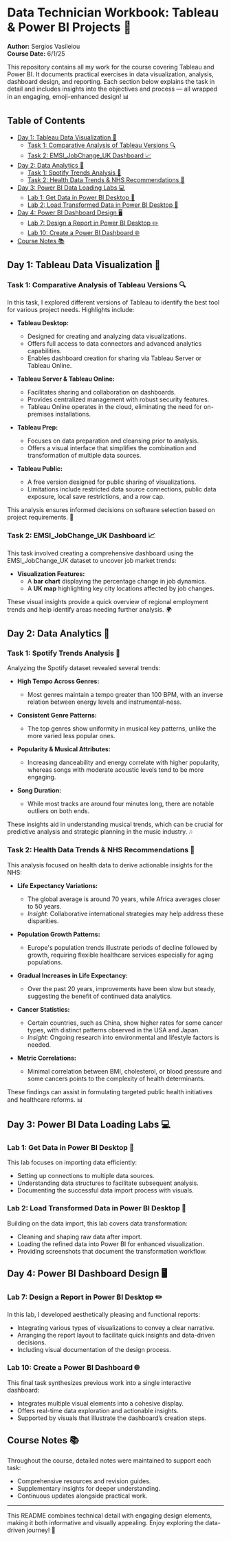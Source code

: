 # Data Technician Workbook: Tableau & Power BI Projects 🚀

**Author:** Sergios Vasileiou  
**Course Date:** 6/1/25  

This repository contains all my work for the course covering Tableau and Power BI. It documents practical exercises in data visualization, analysis, dashboard design, and reporting. Each section below explains the task in detail and includes insights into the objectives and process — all wrapped in an engaging, emoji-enhanced design! 📊

## Table of Contents
- [Day 1: Tableau Data Visualization 🎨](#day-1-tableau-data-visualization)
  - [Task 1: Comparative Analysis of Tableau Versions 🔍](#task-1-comparative-analysis-of-tableau-versions)
  - [Task 2: EMSI_JobChange_UK Dashboard 📈](#task-2-emsi_jobchange_uk-dashboard)
- [Day 2: Data Analytics 🔢](#day-2-data-analytics)
  - [Task 1: Spotify Trends Analysis 🎵](#task-1-spotify-trends-analysis)
  - [Task 2: Health Data Trends & NHS Recommendations 🏥](#task-2-health-data-trends--nhs-recommendations)
- [Day 3: Power BI Data Loading Labs 💻](#day-3-power-bi-data-loading-labs)
  - [Lab 1: Get Data in Power BI Desktop 🔗](#lab-1-get-data-in-power-bi-desktop)
  - [Lab 2: Load Transformed Data in Power BI Desktop 🔄](#lab-2-load-transformed-data-in-power-bi-desktop)
- [Day 4: Power BI Dashboard Design 🖥](#day-4-power-bi-dashboard-design)
  - [Lab 7: Design a Report in Power BI Desktop ✏️](#lab-7-design-a-report-in-power-bi-desktop)
  - [Lab 10: Create a Power BI Dashboard 🌐](#lab-10-create-a-power-bi-dashboard)
- [Course Notes 📚](#course-notes)

## Day 1: Tableau Data Visualization 🎨

### Task 1: Comparative Analysis of Tableau Versions 🔍
In this task, I explored different versions of Tableau to identify the best tool for various project needs. Highlights include:

- **Tableau Desktop:**  
  - Designed for creating and analyzing data visualizations.  
  - Offers full access to data connectors and advanced analytics capabilities.  
  - Enables dashboard creation for sharing via Tableau Server or Tableau Online.

- **Tableau Server & Tableau Online:**  
  - Facilitates sharing and collaboration on dashboards.  
  - Provides centralized management with robust security features.  
  - Tableau Online operates in the cloud, eliminating the need for on-premises installations.

- **Tableau Prep:**  
  - Focuses on data preparation and cleansing prior to analysis.  
  - Offers a visual interface that simplifies the combination and transformation of multiple data sources.

- **Tableau Public:**  
  - A free version designed for public sharing of visualizations.  
  - Limitations include restricted data source connections, public data exposure, local save restrictions, and a row cap.

This analysis ensures informed decisions on software selection based on project requirements. 🔎

### Task 2: EMSI_JobChange_UK Dashboard 📈
This task involved creating a comprehensive dashboard using the EMSI_JobChange_UK dataset to uncover job market trends:

- **Visualization Features:**  
  - A **bar chart** displaying the percentage change in job dynamics.  
  - A **UK map** highlighting key city locations affected by job changes.

These visual insights provide a quick overview of regional employment trends and help identify areas needing further analysis. 🌍

## Day 2: Data Analytics 🔢

### Task 1: Spotify Trends Analysis 🎵
Analyzing the Spotify dataset revealed several trends:

- **High Tempo Across Genres:**  
  - Most genres maintain a tempo greater than 100 BPM, with an inverse relation between energy levels and instrumental-ness.

- **Consistent Genre Patterns:**  
  - The top genres show uniformity in musical key patterns, unlike the more varied less popular ones.

- **Popularity & Musical Attributes:**  
  - Increasing danceability and energy correlate with higher popularity, whereas songs with moderate acoustic levels tend to be more engaging.

- **Song Duration:**  
  - While most tracks are around four minutes long, there are notable outliers on both ends.

These insights aid in understanding musical trends, which can be crucial for predictive analysis and strategic planning in the music industry. 🎶

### Task 2: Health Data Trends & NHS Recommendations 🏥
This analysis focused on health data to derive actionable insights for the NHS:

- **Life Expectancy Variations:**  
  - The global average is around 70 years, while Africa averages closer to 50 years.  
  - *Insight:* Collaborative international strategies may help address these disparities.

- **Population Growth Patterns:**  
  - Europe's population trends illustrate periods of decline followed by growth, requiring flexible healthcare services especially for aging populations.

- **Gradual Increases in Life Expectancy:**  
  - Over the past 20 years, improvements have been slow but steady, suggesting the benefit of continued data analytics.

- **Cancer Statistics:**  
  - Certain countries, such as China, show higher rates for some cancer types, with distinct patterns observed in the USA and Japan.  
  - *Insight:* Ongoing research into environmental and lifestyle factors is needed.

- **Metric Correlations:**  
  - Minimal correlation between BMI, cholesterol, or blood pressure and some cancers points to the complexity of health determinants.

These findings can assist in formulating targeted public health initiatives and healthcare reforms. 📊

## Day 3: Power BI Data Loading Labs 💻

### Lab 1: Get Data in Power BI Desktop 🔗
This lab focuses on importing data efficiently:

- Setting up connections to multiple data sources.
- Understanding data structures to facilitate subsequent analysis.
- Documenting the successful data import process with visuals.

### Lab 2: Load Transformed Data in Power BI Desktop 🔄
Building on the data import, this lab covers data transformation:

- Cleaning and shaping raw data after import.
- Loading the refined data into Power BI for enhanced visualization.
- Providing screenshots that document the transformation workflow.

## Day 4: Power BI Dashboard Design 🖥

### Lab 7: Design a Report in Power BI Desktop ✏️
In this lab, I developed aesthetically pleasing and functional reports:

- Integrating various types of visualizations to convey a clear narrative.
- Arranging the report layout to facilitate quick insights and data-driven decisions.
- Including visual documentation of the design process.

### Lab 10: Create a Power BI Dashboard 🌐
This final task synthesizes previous work into a single interactive dashboard:

- Integrates multiple visual elements into a cohesive display.
- Offers real-time data exploration and actionable insights.
- Supported by visuals that illustrate the dashboard’s creation steps.

## Course Notes 📚
Throughout the course, detailed notes were maintained to support each task:

- Comprehensive resources and revision guides.
- Supplementary insights for deeper understanding.
- Continuous updates alongside practical work.

---

This README combines technical detail with engaging design elements, making it both informative and visually appealing. Enjoy exploring the data-driven journey! 🚀
